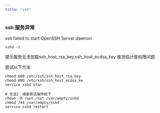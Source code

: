 ```yaml
---
title: "ssh"
---
```


### ssh 服务异常

ssh failed to start OpenSSH Server daemon

```shell
sshd -t
```

提示服务无法加载ssh_host_rsa_key,ssh_host_ecdsa_key 推测估计是权限问题

尝试以下方法
```shell
chmod 600 /etc/ssh/ssh_host_rsa_key
chmod 600 /etc/ssh/ssh_host_ecdsa_ke
service sshd star

# 方法2：或者尝试操作如下
chown -R root.root /var/empty/sshd
chmod 744 /var/empty/sshd
service sshd restart
```

